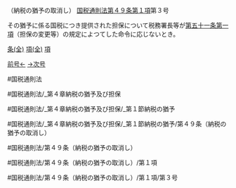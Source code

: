 （納税の猶予の取消し）
[国税通則法第４９条第１項](国税通則法＿＿＿＿＿第４９条第１項)第３号

その猶予に係る国税につき提供された担保について税務署長等が[第五十一条第一項](国税通則法＿＿＿＿＿第５１条第１項)（担保の変更等）の規定によつてした命令に応じないとき。

[条(全)](国税通則法＿＿＿＿＿第４９条_.md)    [項(全)](国税通則法＿＿＿＿＿第４９条第１項_.md)    [項](国税通則法＿＿＿＿＿第４９条第１項.md)

[前号←](国税通則法＿＿＿＿＿第４９条第１項第２号.md)    [→次号](国税通則法＿＿＿＿＿第４９条第１項第４号.md)

#国税通則法

#国税通則法/_第４章納税の猶予及び担保

#国税通則法/_第４章納税の猶予及び担保/_第１節納税の猶予

#国税通則法/_第４章納税の猶予及び担保/_第１節納税の猶予/第４９条（納税の猶予の取消し）

#国税通則法/第４９条（納税の猶予の取消し）

#国税通則法/第４９条（納税の猶予の取消し）/第１項

#国税通則法/第４９条（納税の猶予の取消し）/第１項/第３号

